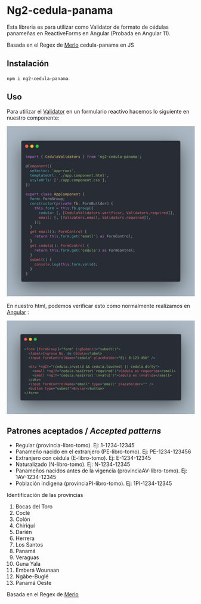 # Ng2-cedula-panama

Esta libreria es para utilizar como Validator de formato de cédulas panameñas en ReactiveForms en Angular (Probada en Angular 11).

Basada en el Regex de [Merlo](https://github.com/merlos/cedula-panama) cedula-panama en JS

## Instalación

`npm i ng2-cedula-panama`.

## Uso

Para utilizar el [Validator](https://github.com/oidacra/ng2-cedula-panama/blob/main/projects/ng2-cedula-panama-example/src/app/examples/examples-reactive/examples-reactive.component.ts) en un formulario reactivo hacemos lo siguiente en nuestro componente:

![imagen componente](https://github.com/oidacra/ng2-cedula-panama/blob/main/projects/ng2-cedula-panama-example/src/assets/component.png?raw=true)

En nuestro html, podemos verificar esto como normalmente realizamos en [Angular](https://github.com/oidacra/ng2-cedula-panama/blob/main/projects/ng2-cedula-panama-example/src/app/examples/examples-reactive/examples-reactive.component.html) :

![imagen componente html](https://github.com/oidacra/ng2-cedula-panama/blob/main/projects/ng2-cedula-panama-example/src/assets/component-html.png?raw=true)

## Patrones aceptados / _Accepted patterns_

- Regular (provincia-libro-tomo). Ej: 1-1234-12345
- Panameño nacido en el extranjero (PE-libro-tomo). Ej: PE-1234-123456
- Extranjero con cédula (E-libro-tomo). Ej: E-1234-12345
- Naturalizado (N-libro-tomo). Ej: N-1234-12345
- Panameños nacidos antes de la vigencia (provinciaAV-libro-tomo). Ej: 1AV-1234-12345
- Población indigena (provinciaPI-libro-tomo). Ej: 1PI-1234-12345

Identificación de las provincias

1. Bocas del Toro
2. Coclé
3. Colón
4. Chiriquí
5. Darién
6. Herrera
7. Los Santos
8. Panamá
9. Veraguas
10. Guna Yala
11. Emberá Wounaan
12. Ngäbe-Buglé
13. Panamá Oeste

Basada en el Regex de [Merlo](https://github.com/merlos/cedula-panama)
